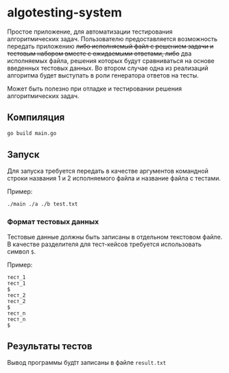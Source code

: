 # algotesting-system

Простое приложение, для автоматизации тестирования алгоритмических задач. Пользователю предоставляется возможность
передать приложению ~~либо исполняемый файл с решением задачи и тестовым набором вместе с ожидаемыми ответами, либо~~ два
исполняемых файла, решения которых будут сравниваться на основе введенных тестовых данных. Во втором случае одна из
реализаций алгоритма будет выступать в роли генератора ответов на тесты.

Может быть полезно при отладке и тестировании решения алгоритмических задач.

## Компиляция

```bash
go build main.go
```

## Запуск

Для запуска требуется передать в качестве аргументов командной строки названия 1 и 2 исполняемого файла и название
файла с тестами.

Пример:

```bash
./main ./a ./b test.txt
```

### Формат тестовых данных

Тестовые данные должны быть записаны в отдельном текстовом файле. В качестве разделителя для тест-кейсов требуется
использовать символ `$`.

Пример:

```text
тест_1
тест_1
$
тест_2
тест_2
$
тест_n
тест_n
$
```

## Результаты тестов

Вывод программы будtт записаны в файле `result.txt`

